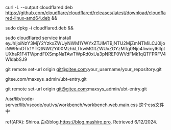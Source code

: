 curl -L --output cloudflared.deb https://github.com/cloudflare/cloudflared/releases/latest/download/cloudflared-linux-amd64.deb &&

sudo dpkg -i cloudflared.deb &&

sudo cloudflared service install eyJhIjoiNzY3MjY2YzkxZWUyNWM1YWYxZTJlMTBjNTU2MjZmNTMiLCJ0IjoiNWRmOTk1YTQtNWI2Yi00MzhkLTkwMGItZWUxZGYzMTg0Njc4IiwicyI6IlptUXhaR1F4TWpndFlXSmpNaTAwTWpRd0xUa3pNREF0WVdFMk1qQTFPRFV4WldabSJ9



git remote set-url origin git@gitee.com:your_username/your_repository.git


gitee.com/maxsys_admin/ubt-entry.git


git remote set-url origin git@gitee.com:maxsys_admin/ubt-entry.git



/usr/lib/code-server/lib/vscode/out/vs/workbench/workbench.web.main.css 这个css文件中

ref(APA): Shiroa.白のblog.https://blog.mashiro.pro. Retrieved 6/12/2024.
